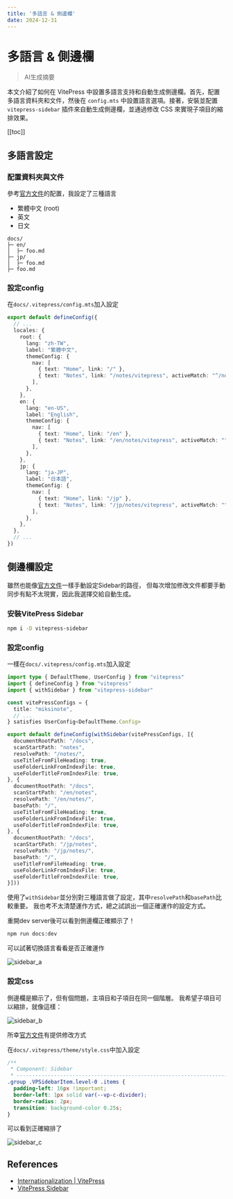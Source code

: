 ```yaml
---
title: '多語言 & 側邊欄'
date: 2024-12-31
---
```


# 多語言 & 側邊欄

> AI生成摘要

<!-- excerpt -->

本文介紹了如何在 VitePress 中設置多語言支持和自動生成側邊欄。首先，配置多語言資料夾和文件，然後在 `config.mts` 中設置語言選項。接著，安裝並配置 `vitepress-sidebar` 插件來自動生成側邊欄，並通過修改 CSS 來實現子項目的縮排效果。

<!-- excerpt -->

[[toc]]

## 多語言設定

### 配置資料夾與文件

參考[官方文件](https://vitepress.dev/guide/i18n#internationalization)的配置，我設定了三種語言

- 繁體中文 (root)
- 英文
- 日文

```
docs/
├─ en/
│  ├─ foo.md
├─ jp/
│  ├─ foo.md
├─ foo.md
```

### 設定config

在`docs/.vitepress/config.mts`加入設定

```typescript
export default defineConfig({
  // ...
  locales: {
    root: {
      lang: "zh-TW",
      label: "繁體中文",
      themeConfig: {
        nav: [
          { text: "Home", link: "/" },
          { text: "Notes", link: "/notes/vitepress", activeMatch: "^/notes" },
        ],
      },
    },
    en: {
      lang: "en-US",
      label: "English",
      themeConfig: {
        nav: [
          { text: "Home", link: "/en" },
          { text: "Notes", link: "/en/notes/vitepress", activeMatch: "^/en/notes" },
        ],
      },
    },
    jp: {
      lang: "ja-JP",
      label: "日本語",
      themeConfig: {
        nav: [
          { text: "Home", link: "/jp" },
          { text: "Notes", link: "/jp/notes/vitepress", activeMatch: "^/jp/notes" },
        ],
      },
    },
  },
  // ...
})
```

## 側邊欄設定

雖然也能像[官方文件](https://vitepress.dev/reference/default-theme-sidebar#sidebar)一樣手動設定Sidebar的路徑，
但每次增加修改文件都要手動同步有點不太現實，因此我選擇交給自動生成。

### 安裝VitePress Sidebar

```bash
npm i -D vitepress-sidebar
```

### 設定config

一樣在`docs/.vitepress/config.mts`加入設定

```typescript
import type { DefaultTheme, UserConfig } from "vitepress"
import { defineConfig } from "vitepress"
import { withSidebar } from "vitepress-sidebar"

const vitePressConfigs = {
  title: "miksinote",
  // ...
} satisfies UserConfig<DefaultTheme.Config>

export default defineConfig(withSidebar(vitePressConfigs, [{
  documentRootPath: "/docs",
  scanStartPath: "notes",
  resolvePath: "/notes/",
  useTitleFromFileHeading: true,
  useFolderLinkFromIndexFile: true,
  useFolderTitleFromIndexFile: true,
}, {
  documentRootPath: "/docs",
  scanStartPath: "/en/notes",
  resolvePath: "/en/notes/",
  basePath: "/",
  useTitleFromFileHeading: true,
  useFolderLinkFromIndexFile: true,
  useFolderTitleFromIndexFile: true,
}, {
  documentRootPath: "/docs",
  scanStartPath: "/jp/notes",
  resolvePath: "/jp/notes/",
  basePath: "/",
  useTitleFromFileHeading: true,
  useFolderLinkFromIndexFile: true,
  useFolderTitleFromIndexFile: true,
}]))
```

使用了`withSidebar`並分別對三種語言做了設定，其中`resolvePath`和`basePath`比較重要。
我也考不太清楚運作方式，總之試誤出一個正確運作的設定方式。

重開dev server後可以看到側邊欄正確顯示了！

```bash
npm run docs:dev
```

可以試著切換語言看看是否正確運作

![sidebar_a](https://cdn.miksin.art/miksinote/img/notes/vitepress/04_internationalization/sidebar_a.webp)

### 設定css

側邊欄是顯示了，但有個問題，主項目和子項目在同一個階層。
我希望子項目可以縮排，就像這樣：

![sidebar_b](https://cdn.miksin.art/miksinote/img/notes/vitepress/04_internationalization/sidebar_b.webp)

所幸[官方文件](https://vitepress-sidebar.cdget.com/advanced-usage/multi-level-sidebar-with-indents#multi-level-sidebar-with-indents)有提供修改方式

在`docs/.vitepress/theme/style.css`中加入設定

```css
/**
 * Component: Sidebar
 * -------------------------------------------------------------------------- */
.group .VPSidebarItem.level-0 .items {
  padding-left: 16px !important;
  border-left: 1px solid var(--vp-c-divider);
  border-radius: 2px;
  transition: background-color 0.25s;
}
```

可以看到正確縮排了

![sidebar_c](https://cdn.miksin.art/miksinote/img/notes/vitepress/04_internationalization/sidebar_c.webp)

## References

- [Internationalization | VitePress](https://vitepress.dev/guide/i18n#internationalization)
- [VitePress Sidebar](https://vitepress-sidebar.cdget.com/)
